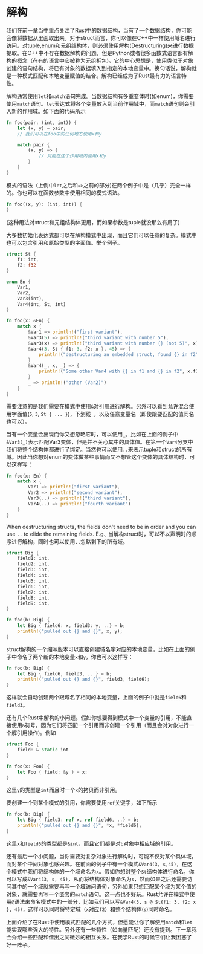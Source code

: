# 解构

我们在前一章当中重点关注了Rust中的数据结构，当有了一个数据结构，你可能会像将数据从里面取出来。对于struct而言，你可以像在C++中一样使用域名进行访问。对tuple,enum和元组结构体，则必须使用解构(Destructuring)来进行数据提取。在C++中不存在数据解构的问题，但是Python或者很多函数式语言都有解构的概念（在有的语言中它被称为元组拆包)。它的中心思想是，使用类似于对象创建的语句结构，将已有对象的数据填入到指定的本地变量中。换句话说，解构就是一种模式匹配和本地变量赋值的结合。解构已经成为了Rust最有力的语言特性。

解构通常使用`let`和`match`语句完成。当数据结构有多重变体时(如enum)，你需要使用`match`语句。`let`表达式将各个变量放入到当前作用域中，而`match`语句则会引入新的作用域。如下面的代码所示

```rust
fn foo(pair: (int, int)) {
    let (x, y) = pair;
    // 我们可以在foo中的任何地方使用x和y

    match pair {
        (x, y) => {
            // 只能在这个作用域内使用x和y
        }
    }
}
```

模式的语法（上例中`let`之后和`=>`之前的部分)在两个例子中是（几乎）完全一样的。你也可以在函数参数中使用相同的模式语法。

```rust
fn foo((x, y): (int, int)) {
}
```
(这种用法对struct和元组结构体更用，而如果参数是tuple就没那么有用了)

大多数初始化表达式都可以在解构模式中出现，而且它们可以任意的复杂。模式中也可以包含引用和原始类型的字面值。举个例子。

```rust
struct St {
    f1: int,
    f2: f32
}

enum En {
    Var1,
    Var2,
    Var3(int),
    Var4(int, St, int)
}

fn foo(x: &En) {
    match x {
        &Var1 => println!("first variant"),
        &Var3(5) => println!("third variant with number 5"),
        &Var3(x) => println!("third variant with number {} (not 5)", x),
        &Var4(3, St { f1: 3, f2: x }, 45) => {
            println!("destructuring an embedded struct, found {} in f2", x)
        }
        &Var4(_, x, _) => {
            println!("Some other Var4 with {} in f1 and {} in f2", x.f1, x.f2)
        }
        _ => println!("other (Var2)")
    }
}
```

需要注意的是我们需要在模式中使用`&`对引用进行解构。另外可以看到允许混合使用字面值(`5`, `3`, `St { ... }`)，下划线`_`，以及任意变量名（即使跟要匹配的值同名也可以）。

当有一个变量会出现而你又想忽略它时，可以使用`_`。比如在上面的例子中`&Var3(_)`表示匹配Var3变体，但是并不关心其中的具体值。在第一个`Var4`分支中我们将整个结构体都进行了绑定。当然也可以使用`..`来表示tuple和struct的所有域。因此当你想对enum的变体做某些事情而又不想管这个变体的具体结构时，可以这样写：

```rust
fn foo(x: En) {
    match x {
        Var1 => println!("first variant"),
        Var2 => println!("second variant"),
        Var3(..) => println!("third variant"),
        Var4(..) => println!("fourth variant")
    }
}
```

When destructuring structs, the fields don't need to be in order and you can use
`..` to elide the remaining fields. E.g.,
当解构struct时，可以不以声明时的顺序进行解构，同时也可以使用`..`忽略剩下的所有域。

```rust
struct Big {
    field1: int,
    field2: int,
    field3: int,
    field4: int,
    field5: int,	
    field6: int,
    field7: int,
    field8: int,
    field9: int,
}

fn foo(b: Big) {
    let Big { field6: x, field3: y, ..} = b;
    println!("pulled out {} and {}", x, y);
}
```

struct解构的一个缩写版本可以直接创建域名字对应的本地变量，比如在上面的例子中命名了两个新的本地变量`x`和`y`，你也可以这样写：

```rust
fn foo(b: Big) {
    let Big { field6, field3, .. } = b;
    println!("pulled out {} and {}", field3, field6);
}
```

这样就会自动创建两个跟域名字相同的本地变量，上面的例子中就是`field6`和`field3`。

还有几个Rust中解构的小问题。假如你想要得到模式中一个变量的引用，不能直接使用`&`符号，因为它们将匹配一个引用而非创建一个引用（而且会对对象进行一个解引用操作)。例如

```rust
struct Foo {
    field: &'static int
}

fn foo(x: Foo) {
    let Foo { field: &y } = x;
}
```

这里`y`的类型是`int`而且时一个`x`的拷贝而非引用。

要创建一个到某个模式的引用，你需要使用`ref`关键字，如下所示


```rust
fn foo(b: Big) {
    let Big { field3: ref x, ref field6, ..} = b;
    println!("pulled out {} and {}", *x, *field6);
}
```

这里`x`和`field6`的类型都是`&int`，而且它们都是对`b`对象中相应域的引用。

还有最后一个小问题，当你需要对复杂对象进行解构时，可能不仅对某个具体域，而对某个中间对象也感兴趣。在前面的例子中有一个模式`&Var4(3, s,45)`，在这个模式中我们将结构体的一个域命名为`x`。假如你想对整个`St`结构体进行命名，你可以写成`&Var4(3, s,
45)`，从而将结构体对象命名为`s`，然而如果之后还需要访问其中的一个域就需要再写一个域访问语句，另外如果只想匹配某个域为某个值的对象，就需要再写一个嵌套的`match`语句。这一点也不好玩。Rust允许在模式中使用`@`语法来命名模式中的一部分，比如我们可以写`&Var4(3, s @ St{f1: 3, f2: x }, 45)`，这样可以同时将特定域（`x`对应`f2`）和整个结构体(`s`)同时命名。

上面介绍了在Rust中使用模式匹配的几个方式，但愿能让你了解使用`match`和`let`能实现哪些强大的特性。另外还有一些特性（如向量匹配）还没有提到。下一章我会介绍一些匹配和借出之间微妙的相互关系。在我学Rust的时候它们让我困惑了好一阵子。